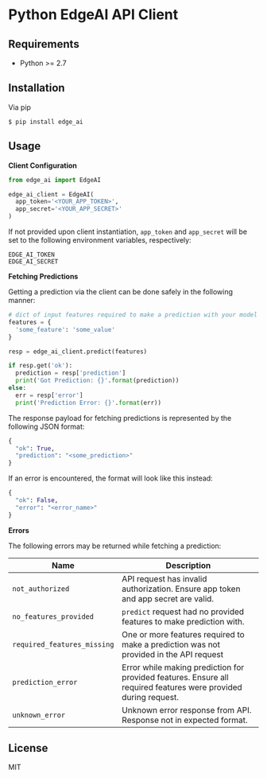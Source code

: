 # Python EdgeAI API Client

## Requirements
- Python >= 2.7

## Installation

Via pip
```
$ pip install edge_ai
```

## Usage

**Client Configuration**

```python
from edge_ai import EdgeAI

edge_ai_client = EdgeAI(
  app_token='<YOUR_APP_TOKEN>',
  app_secret='<YOUR_APP_SECRET>'
)
```

If not provided upon client instantiation, `app_token` and `app_secret` will be set to the following environment variables, respectively:
```
EDGE_AI_TOKEN
EDGE_AI_SECRET
```

**Fetching Predictions**

Getting a prediction via the client can be done safely in the following manner:
```python
# dict of input features required to make a prediction with your model
features = {
  'some_feature': 'some_value'
}

resp = edge_ai_client.predict(features)

if resp.get('ok'):
  prediction = resp['prediction']
  print('Got Prediction: {}'.format(prediction))
else:
  err = resp['error']
  print('Prediction Error: {}'.format(err))
```

The response payload for fetching predictions is represented by the following JSON format:
```python
{
  "ok": True,
  "prediction": "<some_prediction>"
}
```

If an error is encountered, the format will look like this instead:
```python
{
  "ok": False,
  "error": "<error_name>"
}
```

**Errors**

The following errors may be returned while fetching a prediction:

Name | Description
--- | ---
`not_authorized` | API request has invalid authorization. Ensure app token and app secret are valid.
`no_features_provided` | `predict` request had no provided features to make prediction with.
`required_features_missing` | One or more features required to make a prediction was not provided in the API request
`prediction_error` | Error while making prediction for provided features. Ensure all required features were provided during request. 
`unknown_error` | Unknown error response from API. Response not in expected format.

## License

MIT